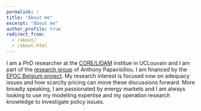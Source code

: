 ```yaml
---
permalink: /
title: "About me"
excerpt: "About me"
author_profile: true
redirect_from:
  - /about/
  - /about.html
---
```


I am a PhD researcher at the [CORE/LIDAM](https://uclouvain.be/fr/node/4474) institue in UCLouvain and I am part of the [research group](https://ap-rg.eu/) of Anthony Papavisiliou. I am financed by the [EPOC Belgium project](https://www.epocbelgium.be/en/about-epoc). My research interest is focused now on adequacy issues and how scarcity pricing can move these discussions forward. More broadly speaking, I am passionated by energy markets and I am always looking to use my modelling expertise and my operation research knowledge to investigate policy issues.

